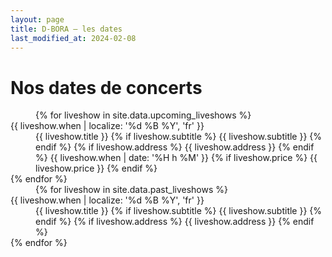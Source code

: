 ```yaml
---
layout: page
title: D-BORA — les dates
last_modified_at: 2024-02-08
---
```


# Nos dates de concerts

<div class="row">
<div class="col-12 col-md-6 offset-md-3" markdown="1">

<div class="text-center" markdown="1">

<dd class="mb-5">
  {% for liveshow in site.data.upcoming_liveshows %}
    <dt class="fs-3 text-danger mt-3">
      {{ liveshow.when | localize: '%d %B %Y', 'fr' }}
    </dt>
    <dd class="border-bottom border-light-subtle pb-3">
      <span class="fs-4">{{ liveshow.title }}</span>
      {% if liveshow.subtitle %}
        <span class="d-block fst-italic">{{ liveshow.subtitle }}</span>
      {% endif %}
      {% if liveshow.address %}
        <span class="d-block text-secondary">{{ liveshow.address }}</span>
      {% endif %}
      <span class="d-block fw-bold text-info">{{ liveshow.when | date: '%H h %M' }}</span>
      {% if liveshow.price %}
        <span class="d-block text-success">{{ liveshow.price }}</span>
      {% endif %}
    </dd>
  {% endfor %}
</dd>

<dd class="mt-5">
  {% for liveshow in site.data.past_liveshows %}
    <dt class="text-warning mt-3">{{ liveshow.when | localize: '%d %B %Y', 'fr' }}</dt>
    <dd>
      <span class="fs-4">{{ liveshow.title }}</span>
      {% if liveshow.subtitle %}
        <span class="d-block fst-italic">{{ liveshow.subtitle }}</span>
      {% endif %}
      {% if liveshow.address %}
        <span class="d-block text-secondary">{{ liveshow.address }}</span>
      {% endif %}
    </dd>
  {% endfor %}
</dd>

</div>
</div>
</div>
